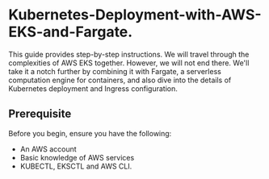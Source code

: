 # Kubernetes-Deployment-with-AWS-EKS-and-Fargate.
This guide provides step-by-step instructions. We will travel through the complexities of AWS EKS together. However, we will not end there. We'll take it a notch further by combining it with Fargate, a serverless computation engine for containers, and also dive into the details of Kubernetes deployment and Ingress configuration.

## Prerequisite
Before you begin, ensure you have the following:

- An AWS account
- Basic knowledge of AWS services
- KUBECTL, EKSCTL and AWS CLI.
  
